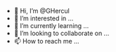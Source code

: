 - 👋 Hi, I’m @GHercul
- 👀 I’m interested in ...
- 🌱 I’m currently learning ...
- 💞️ I’m looking to collaborate on ...
- 📫 How to reach me ...

<!---
GHercul/GHercul is a ✨ special ✨ repository because its `README.md` (this file) appears on your GitHub profile.
You can click the Preview link to take a look at your changes.
--->
